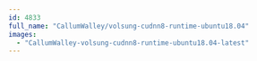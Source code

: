 ```yaml
---
id: 4833
full_name: "CallumWalley/volsung-cudnn8-runtime-ubuntu18.04"
images: 
  - "CallumWalley-volsung-cudnn8-runtime-ubuntu18.04-latest"
---
```

